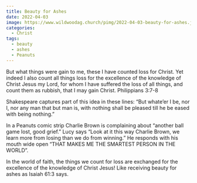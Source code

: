 ```yaml
---
title: Beauty for Ashes
date: 2022-04-03
image: https://www.wildwoodag.church/pimg/2022-04-03-beauty-for-ashes.jpg
categories:
  - Christ
tags:
  - beauty
  - ashes
  - Peanuts
---
```


But what things were gain to me, these I have counted loss for Christ. Yet indeed I also count all things loss for the excellence of the knowledge of Christ Jesus my Lord, for whom I have suffered the loss of all things, and count them as rubbish, that I may gain Christ. Philippians 3:7-8

Shakespeare captures part of this idea in these lines: “But whate’er I be, nor I, nor any man that but man is, with nothing shall be pleased till he be eased with being nothing.”

In a Peanuts comic strip Charlie Brown is complaining about “another ball game lost, good grief.” Lucy says “Look at it this way Charlie Brown, we learn more from losing than we do from winning.” He responds with his mouth wide open “THAT MAKES ME THE SMARTEST PERSON IN THE WORLD”.

In the world of faith, the things we count for loss are exchanged for the excellence of the knowledge of Christ Jesus! Like receiving beauty for ashes as Isaiah 61:3 says.



